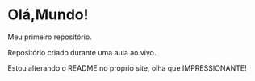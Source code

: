 # Olá,Mundo!
 Meu primeiro repositório.

Repositório criado durante uma aula ao vivo.

Estou alterando o README no próprio site, olha que IMPRESSIONANTE!
